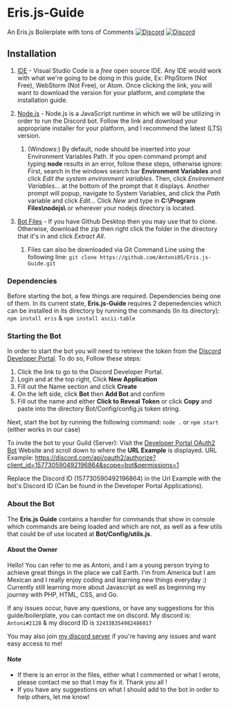 # Eris.js-Guide
An Eris.js Boilerplate with tons of Comments [![Discord](https://img.shields.io/discord/604134680517804033?color=blue&label=Chat&style=plastic)](https://discord.gg/WNQRVSj) [![Discord](https://img.shields.io/github/stars/Antoni05/Eris.js-Guide?color=blue&label=Stars&style=plastic)](https://github.com/Antoni05/Eris.js-Guide)

## Installation

1. [IDE](https://code.visualstudio.com/) - Visual Studio Code is a *free* open source IDE. Any IDE would work with what we're going to be doing in this guide, Ex: PhpStorm (Not Free), WebStorm (Not Free), or Atom. Once clicking the link, you will want to download the version for your platform, and complete the installation guide. 

1. [Node.js](https://nodejs.org/en/download/) - Node.js is a JavaScript runtime in which we will be utilizing in order to run the Discord bot. Follow the link and download your appropriate installer for your platform, and I recommend the latest (LTS) version. 
    1. (Windows:) By default, node should be inserted into your Environment Variables Path. If you open command prompt and typing **node** results in an error, follow these steps, otherwise ignore: First, search in the windows search bar **Environment Variables** and click *Edit the system environment variables*. Then, click *Environment Variables...* at the bottom of the prompt that it displays. Another prompt will popup, navigate to System Variables, and click the *Path* variable and click *Edit...* Click *New* and type in **C:\Program Files\nodejs\\** or wherever your nodejs directory is located.
    
1. [Bot Files](https://github.com/Antoni05/Eris.js-Guide/archive/master.zip) - If you have Github Desktop then you may use that to clone. Otherwise, download the zip then right click the folder in the directory that it's in and click *Extract All*. 
    1. Files can also be downloaded via Git Command Line using the following line: `git clone https://github.com/Antoni05/Eris.js-Guide.git`
    
### Dependencies
Before starting the bot, a few things are required. Dependencies being one of them. In its current state, **Eris.js-Guide** requires 2 depenedencies which can be installed in its directory by running the commands (In its directory): `npm install eris` & `npm install ascii-table`    
    
### Starting the Bot
In order to start the bot you will need to retrieve the token from the [Discord Developer Portal](https://discord.com/developers/applications). To do so, Follow these steps:
1. Click the link to go to the Discord Developer Portal.
1. Login and at the top right, Click **New Application**
1. Fill out the Name section and click **Create**
1. On the left side, click **Bot** then **Add Bot** and confirm
1. Fill out the name and either **Click to Reveal Token** or click **Copy** and paste into the directory Bot/Config/config.js token string.

Next, start the bot by running the following command: `node .` or `npm start` (either works in our case)

To invite the bot to your Guild (Server): Visit the [Developer Portal OAuth2 Bot](https://discord.com/developers/docs/topics/oauth2#bots) Website and scroll down to where the **URL Example** is displayed. URL Example: https://discord.com/api/oauth2/authorize?client_id=157730590492196864&scope=bot&permissions=1

Replace the Discord ID (157730590492196864) in the Url Example with the bot's Discord ID (Can be found in the Developer Portal Applications). 

### About the Bot
The **Eris.js Guide** contains a handler for commands that show in console which commands are being loaded and which are not, as well as a few utils that could be of use located at **Bot/Config/utils.js**.

#### About the Owner
Hello! You can refer to me as Antoni, and I am a young person trying to achieve great things in the place we call Earth. I'm from America but I am Mexican and I really enjoy coding and learning new things everyday :) Currently still learning more about Javascript as well as beginning my journey with PHP, HTML, CSS, and Go.

If any issues occur, have any questions, or have any suggestions for this guide/boilerplate, you can contact me on discord. My discord is: `Antoni#2128` & my discord ID is `324338354982486017`

You may also join [my discord server](https://discord.gg/WNQRVSj) if you're having any issues and want easy access to me!

#### Note
- If there is an error in the files, either what I commented or what I wrote, please contact me so that I may fix it. Thank you all ! 
- If you have any suggestions on what I should add to the bot in order to help others, let me know!







